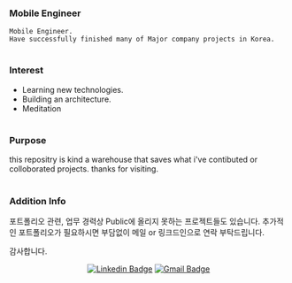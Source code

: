 ### Mobile Engineer

    Mobile Engineer.
    Have successfully finished many of Major company projects in Korea.


#

### Interest
+ Learning new technologies.
+ Building an architecture.
+ Meditation

#

### Purpose  
this repositry is kind a warehouse that saves what i've contibuted or colloborated projects.
thanks for visiting.

#

### Addition Info
포트폴리오 관련, 업무 경력상 Public에 올리지 못하는 프로젝트들도 있습니다. 추가적인 포트폴리오가 필요하시면 부담없이 메일 or 링크드인으로 연락 부탁드립니다.

감사합니다.

<div align=center>

[![Linkedin Badge](https://img.shields.io/badge/-LinkedIn-blue?style=flat-square&logo=Linkedin&logoColor=white&link=https://www.linkedin.com/in/hangyulkim/)](https://www.linkedin.com/in/hangyulkim/)
[![Gmail Badge](https://img.shields.io/badge/Gmail-d14836?style=flat-square&logo=Gmail&logoColor=white&link=mailto:mackbex1@gmail.com)](mailto:mackbex1@gmail.com)

</div>
